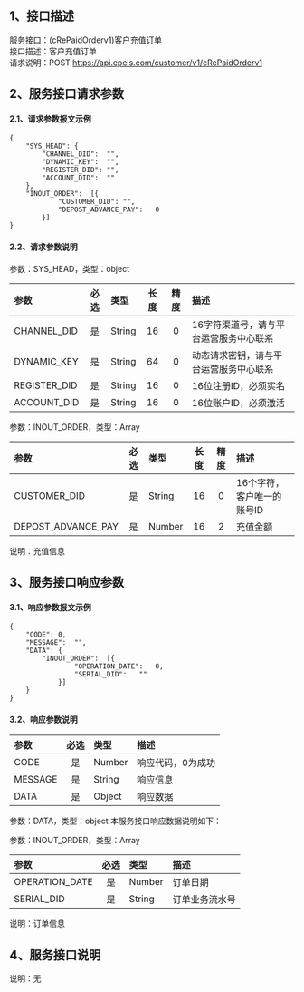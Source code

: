 ## 1、接口描述  
服务接口：(cRePaidOrderv1)客户充值订单  
接口描述：客户充值订单  
请求说明：POST https://api.epeis.com/customer/v1/cRePaidOrderv1  
  
## 2、服务接口请求参数  
#### 2.1、请求参数报文示例  
~~~  
{
	"SYS_HEAD":	{
		"CHANNEL_DID":	"",
		"DYNAMIC_KEY":	"",
		"REGISTER_DID":	"",
		"ACCOUNT_DID":	""
	},
	"INOUT_ORDER":	[{
			"CUSTOMER_DID":	"",
			"DEPOST_ADVANCE_PAY":	0
		}]
}  
~~~  
#### 2.2、请求参数说明  
参数：SYS_HEAD，类型：object  
  
| 参数 | 必选 | 类型 | 长度 | 精度 | 描述 |  
| :----------------- | :----: | :-------- | :----: | :----: | :---------------- |  
| CHANNEL_DID | 是 | String | 16 | 0 | 16字符渠道号，请与平台运营服务中心联系 |  
| DYNAMIC_KEY | 是 | String | 64 | 0 | 动态请求密钥，请与平台运营服务中心联系 |  
| REGISTER_DID      |  是  | String   | 16 | 0 | 16位注册ID，必须实名 |  
| ACCOUNT_DID       |  是  | String   | 16 | 0 | 16位账户ID，必须激活 |  
  
参数：INOUT_ORDER，类型：Array  
  
| 参数              | 必选 | 类型     | 长度 | 精度 | 描述             |  
| :----------------- | :----: | :-------- | :----: | :----: | :---------------- |  
| CUSTOMER_DID |  是  | String   | 16 | 0 | 16个字符，客户唯一的账号ID |  
| DEPOST_ADVANCE_PAY |  是  | Number   | 16 | 2 | 充值金额 |  
  
说明：充值信息  
  
## 3、服务接口响应参数  
#### 3.1、响应参数报文示例  
~~~  
{
	"CODE":	0,
	"MESSAGE":	"",
	"DATA":	{
		"INOUT_ORDER":	[{
				"OPERATION_DATE":	0,
				"SERIAL_DID":	""
			}]
	}
}  
~~~  
#### 3.2、响应参数说明  
  
| 参数              | 必选 | 类型     | 描述             |  
| :----------------- | :----: | :-------- | :---------------- |  
| CODE | 是 | Number | 响应代码，0为成功 |  
| MESSAGE | 是 | String | 响应信息 |  
| DATA | 是 | Object | 响应数据 |  
  
参数：DATA，类型：object 本服务接口响应数据说明如下：  
  
参数：INOUT_ORDER，类型：Array  
  

| 参数              | 必选 | 类型     | 描述             |  
| :----------------- | :----: | :-------- | :---------------- |  
| OPERATION_DATE |  是  | Number   | 订单日期 |  
| SERIAL_DID |  是  | String   | 订单业务流水号 |  
  
说明：订单信息  
## 4、服务接口说明  
说明：无  
